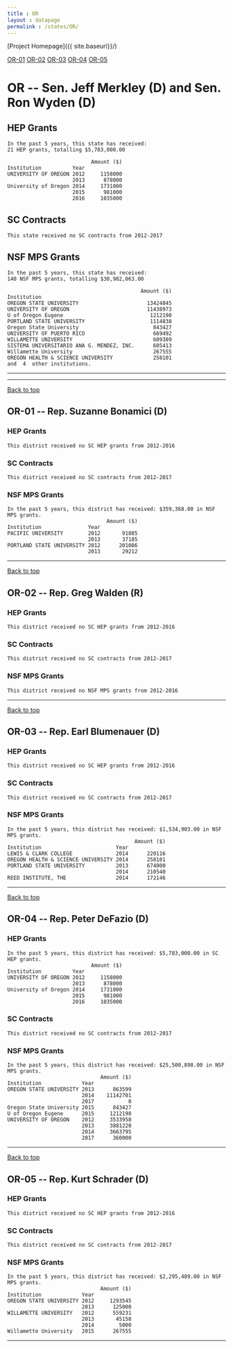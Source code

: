 ```yaml
---
title : OR
layout : datapage
permalink : /states/OR/
---
```

<a name="top"></a>
[Project Homepage]({{ site.baseurl}}/)


[OR-01](#OR-01)  [OR-02](#OR-02)  [OR-03](#OR-03)  [OR-04](#OR-04)  [OR-05](#OR-05)  

# OR -- Sen. Jeff Merkley (D) and  Sen. Ron Wyden (D)
## HEP Grants
```
In the past 5 years, this state has received:
21 HEP grants, totalling $5,783,000.00
 
                           Amount ($)
Institution          Year            
UNIVERSITY OF OREGON 2012     1158000
                     2013      878000
University of Oregon 2014     1731000
                     2015      981000
                     2016     1035000
```
## SC Contracts
```
This state received no SC contracts from 2012-2017
```
## NSF MPS Grants
```
In the past 5 years, this state has received:
140 NSF MPS grants, totalling $30,982,063.00
 
                                           Amount ($)
Institution                                          
OREGON STATE UNIVERSITY                      13424845
UNIVERSITY OF OREGON                         11438973
U of Oregon Eugene                            1212198
PORTLAND STATE UNIVERSITY                     1114838
Oregon State University                        843427
UNIVERSITY OF PUERTO RICO                      669492
WILLAMETTE UNIVERSITY                          609389
SISTEMA UNIVERSITARIO ANA G. MENDEZ, INC.      605413
Willamette University                          267555
OREGON HEALTH & SCIENCE UNIVERSITY             258101
and  4  other institutions.
```
---
---
<a name="OR-01"></a>
[Back to top](#top)
## OR-01 -- Rep. Suzanne Bonamici (D)
### HEP Grants
```
This district received no SC HEP grants from 2012-2016
```
### SC Contracts
```
This district received no SC contracts from 2012-2017
```
### NSF MPS Grants
```
In the past 5 years, this district has received: $359,368.00 in NSF MPS grants.
                                Amount ($)
Institution               Year            
PACIFIC UNIVERSITY        2012       91885
                          2013       37185
PORTLAND STATE UNIVERSITY 2012      201086
                          2013       29212
```
---
<a name="OR-02"></a>
[Back to top](#top)
## OR-02 -- Rep. Greg Walden (R)
### HEP Grants
```
This district received no SC HEP grants from 2012-2016
```
### SC Contracts
```
This district received no SC contracts from 2012-2017
```
### NSF MPS Grants
```
This district received no NSF MPS grants from 2012-2016
```
---
<a name="OR-03"></a>
[Back to top](#top)
## OR-03 -- Rep. Earl Blumenauer (D)
### HEP Grants
```
This district received no SC HEP grants from 2012-2016
```
### SC Contracts
```
This district received no SC contracts from 2012-2017
```
### NSF MPS Grants
```
In the past 5 years, this district has received: $1,534,903.00 in NSF MPS grants.
                                         Amount ($)
Institution                        Year            
LEWIS & CLARK COLLEGE              2014      220116
OREGON HEALTH & SCIENCE UNIVERSITY 2014      258101
PORTLAND STATE UNIVERSITY          2013      674000
                                   2014      210540
REED INSTITUTE, THE                2014      172146
```
---
<a name="OR-04"></a>
[Back to top](#top)
## OR-04 -- Rep. Peter DeFazio (D)
### HEP Grants
```
In the past 5 years, this district has received: $5,783,000.00 in SC HEP grants.
                           Amount ($)
Institution          Year            
UNIVERSITY OF OREGON 2012     1158000
                     2013      878000
University of Oregon 2014     1731000
                     2015      981000
                     2016     1035000
```
### SC Contracts
```
This district received no SC contracts from 2012-2017
```
### NSF MPS Grants
```
In the past 5 years, this district has received: $25,500,898.00 in NSF MPS grants.
                              Amount ($)
Institution             Year            
OREGON STATE UNIVERSITY 2013      863599
                        2014    11142701
                        2017           0
Oregon State University 2015      843427
U of Oregon Eugene      2015     1212198
UNIVERSITY OF OREGON    2012     3533958
                        2013     3881220
                        2014     3663795
                        2017      360000
```
---
<a name="OR-05"></a>
[Back to top](#top)
## OR-05 -- Rep. Kurt Schrader (D)
### HEP Grants
```
This district received no SC HEP grants from 2012-2016
```
### SC Contracts
```
This district received no SC contracts from 2012-2017
```
### NSF MPS Grants
```
In the past 5 years, this district has received: $2,295,489.00 in NSF MPS grants.
                              Amount ($)
Institution             Year            
OREGON STATE UNIVERSITY 2012     1293545
                        2013      125000
WILLAMETTE UNIVERSITY   2012      559231
                        2013       45158
                        2014        5000
Willamette University   2015      267555
```
---
